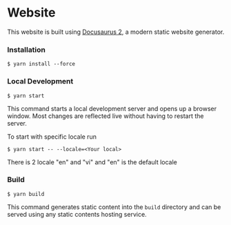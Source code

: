 # Website

This website is built using [Docusaurus 2](https://docusaurus.io/), a modern static website generator.

### Installation

```
$ yarn install --force
```

### Local Development

```
$ yarn start
```

This command starts a local development server and opens up a browser window. Most changes are reflected live without having to restart the
server.

To start with specific locale run

```
$ yarn start -- --locale=<Your local>
```

There is 2 locale "en" and "vi" and "en" is the default locale

### Build

```
$ yarn build
```

This command generates static content into the `build` directory and can be served using any static contents hosting service.
